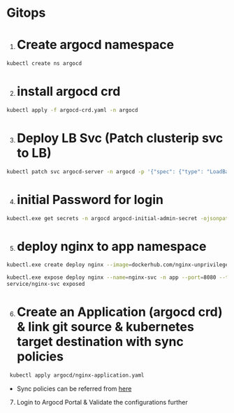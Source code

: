 # Gitops


1. # Create argocd namespace
````sh
kubectl create ns argocd
````
2. # install argocd crd
````sh 
kubectl apply -f argocd-crd.yaml -n argocd
````
3. # Deploy LB Svc (Patch clusterip svc to LB)
````sh
kubectl patch svc argocd-server -n argocd -p '{"spec": {"type": "LoadBalancer"}}'
````

4. # initial Password for login
````sh
kubectl.exe get secrets -n argocd argocd-initial-admin-secret -ojsonpath='{.data.password}' | base64 -d 
````
5. # deploy nginx to app namespace 
````sh 
kubectl.exe create deploy nginx --image=dockerhub.com/nginx-unprivileged/nginx-unprivileged:v1 -n app --replicas=2

kubectl.exe expose deploy nginx --name=nginx-svc -n app --port=8080 --target-port=8080 --type=ClusterIP
service/nginx-svc exposed
````
6. # Create an Application (argocd crd) & link git source & kubernetes target destination with sync policies

````sh
 kubectl apply argocd/nginx-application.yaml
````
  * Sync policies can be referred from [here](https://argo-cd.readthedocs.io/en/stable/user-guide/sync-options/#selective-sync) 


7. Login to Argocd Portal & Validate the configurations further 
